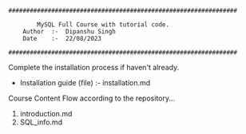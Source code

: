     ################################################################

            MySQL Full Course with tutorial code.
        Author  :-  Dipanshu Singh
        Date    :-  22/08/2023

    ################################################################

Complete the installation process if haven't already.

- Installation guide (file) :- installation.md

Course Content Flow according to the repository...

1. introduction.md
2. SQL_info.md